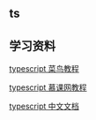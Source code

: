 ## ts

## 学习资料

[typescript 菜鸟教程](https://www.runoob.com/typescript/ts-tutorial.html)

[typescript 慕课网教程](http://www.imooc.com/wiki/typescriptlesson)

[typescript 中文文档](https://www.tslang.cn/docs/home.html)
